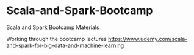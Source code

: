 # Scala-and-Spark-Bootcamp
Scala and Spark Bootcamp Materials

Working through the bootcamp lectures 
https://www.udemy.com/scala-and-spark-for-big-data-and-machine-learning


